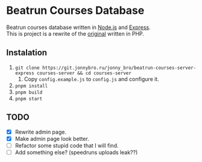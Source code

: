 # Beatrun Courses Database

Beatrun courses database written in [Node.js](https://nodejs.org) and [Express](https://expressjs.com).\
This is project is a rewrite of the [original](https://github.com/JonnyBro/beatrun-courses-server) written in PHP.

## Instalation

1. `git clone https://git.jonnybro.ru/jonny_bro/beatrun-courses-server-express courses-server && cd courses-server`
   1. Copy `config.example.js` to `config.js` and configure it.
2. `pnpm install`
3. `pnpm build`
4. `pnpm start`

## TODO

* [X] Rewrite admin page.
* [X] Make admin page look better.
* [ ] Refactor some stupid code that I will find.
* [ ] Add something else? (speedruns uploads leak??)
